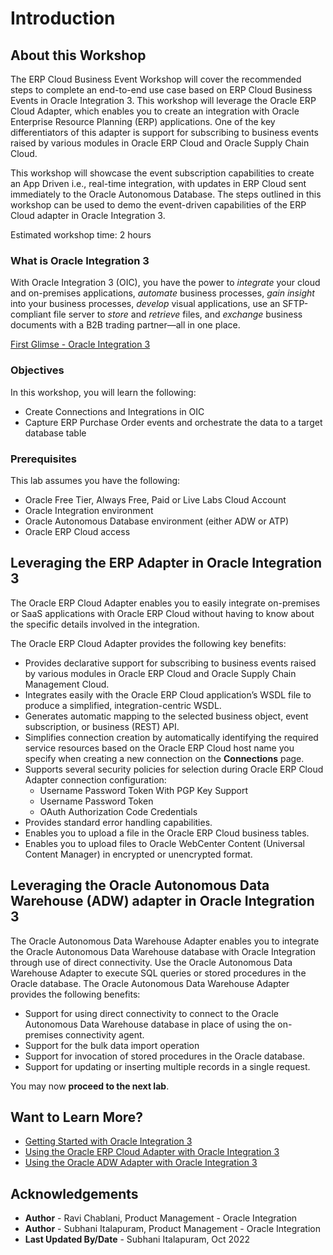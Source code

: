# Introduction

## About this Workshop
The ERP Cloud Business Event Workshop will cover the recommended steps to complete an end-to-end use case based on ERP Cloud Business Events in Oracle Integration 3. This workshop will leverage the Oracle ERP Cloud Adapter, which enables you to create an integration with Oracle Enterprise Resource Planning (ERP) applications. One of the key differentiators of this adapter is support for subscribing to business events raised by various modules in Oracle ERP Cloud and Oracle Supply Chain Cloud.

This workshop will showcase the event subscription capabilities to create an App Driven i.e., real-time integration, with updates in ERP Cloud sent immediately to the Oracle Autonomous Database. The steps outlined in this workshop can be used to demo the event-driven capabilities of the ERP Cloud adapter in Oracle Integration 3.

Estimated workshop time: 2 hours

### What is Oracle Integration 3
With Oracle Integration 3 (OIC), you have the power to *integrate* your cloud and on-premises applications, *automate* business processes, *gain insight* into your business processes, *develop* visual applications, use an SFTP-compliant file server to *store* and *retrieve* files, and *exchange* business documents with a B2B trading partner—all in one place.

[First Glimse - Oracle Integration 3](youtube:yW3TEBWkFbg)


### Objectives
In this workshop, you will learn the following:
- Create Connections and Integrations in OIC
- Capture ERP Purchase Order events and orchestrate the data to a target database table

### Prerequisites
This lab assumes you have the following:
- Oracle Free Tier, Always Free, Paid or Live Labs Cloud Account
- Oracle Integration environment
- Oracle Autonomous Database environment (either ADW or ATP)
- Oracle ERP Cloud access


## Leveraging the ERP Adapter in Oracle Integration 3
The Oracle ERP Cloud Adapter enables you to easily integrate on-premises or SaaS applications with Oracle ERP Cloud without having to know about the specific details involved in the integration.

The Oracle ERP Cloud Adapter provides the following key benefits:
- Provides declarative support for subscribing to business events raised by various modules in Oracle ERP Cloud and Oracle Supply Chain Management Cloud.
- Integrates easily with the Oracle ERP Cloud application’s WSDL file to produce a simplified, integration-centric WSDL.
- Generates automatic mapping to the selected business object, event subscription, or business (REST) API.
- Simplifies connection creation by automatically identifying the required service resources based on the Oracle ERP Cloud host name you specify when creating a new connection on the **Connections** page.
- Supports several security policies for selection during Oracle ERP Cloud Adapter connection configuration:
    - Username Password Token With PGP Key Support
    - Username Password Token
    - OAuth Authorization Code Credentials
- Provides standard error handling capabilities.
- Enables you to upload a file in the Oracle ERP Cloud business tables.
- Enables you to upload files to Oracle WebCenter Content (Universal Content Manager) in encrypted or unencrypted format.

## Leveraging the Oracle Autonomous Data Warehouse (ADW) adapter in Oracle Integration 3
The Oracle Autonomous Data Warehouse Adapter enables you to integrate the Oracle Autonomous Data Warehouse database with Oracle Integration through use of direct connectivity. Use the Oracle Autonomous Data Warehouse Adapter to execute SQL queries or stored procedures in the Oracle database.
The Oracle Autonomous Data Warehouse Adapter provides the following benefits:
- Support for using direct connectivity to connect to the Oracle Autonomous Data Warehouse database in place of using the on-premises connectivity agent.
- Support for the bulk data import operation
- Support for invocation of stored procedures in the Oracle database.
- Support for updating or inserting multiple records in a single request.


You may now **proceed to the next lab**.

## Want to Learn More?
* [Getting Started with Oracle Integration 3](https://docs.oracle.com/en/cloud/paas/application-integration/index.html)
* [Using the Oracle ERP Cloud Adapter with Oracle Integration 3](https://docs.oracle.com/en/cloud/paas/application-integration/erp-adapter/oracle-erp-cloud-adapter-capabilities.html)
* [Using the Oracle ADW Adapter with Oracle Integration 3](https://docs.oracle.com/en/cloud/paas/application-integration/adw-adapter/oracle-autonomous-data-warehouse-adapter-capabilities.html#GUID-5561EE1B-D13F-4BA5-913A-C07D11B1207E)


## Acknowledgements
* **Author** - Ravi Chablani, Product Management - Oracle Integration
* **Author** - Subhani Italapuram, Product Management - Oracle Integration
* **Last Updated By/Date** - Subhani Italapuram, Oct 2022
